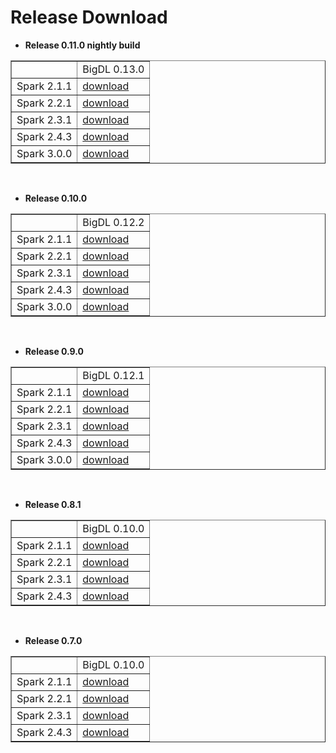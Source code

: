 # Release Download

- **Release 0.11.0 nightly build**
<table border="1"
cellpadding="10"
>
    <tr>
        <td></td>
        <td>BigDL 0.13.0</td>
    </tr>
    <tr>
        <td>Spark 2.1.1 </td>
        <td><a href="https://oss.sonatype.org/content/repositories/snapshots/com/intel/analytics/zoo/analytics-zoo-bigdl_0.13.0-spark_2.1.1/0.11.0-SNAPSHOT/">download</a></td>
    </tr>
    <tr>
       <td>Spark 2.2.1 </td>
       <td><a href="https://oss.sonatype.org/content/repositories/snapshots/com/intel/analytics/zoo/analytics-zoo-bigdl_0.13.0-spark_2.2.1/0.11.0-SNAPSHOT/">download</a></td>    
   </tr>
    <tr>
       <td>Spark 2.3.1 </td>
       <td><a href="https://oss.sonatype.org/content/repositories/snapshots/com/intel/analytics/zoo/analytics-zoo-bigdl_0.13.0-spark_2.3.1/0.11.0-SNAPSHOT/">download</a></td> 
    </tr>
    <tr>
       <td>Spark 2.4.3 </td>
       <td><a href="https://oss.sonatype.org/content/repositories/snapshots/com/intel/analytics/zoo/analytics-zoo-bigdl_0.13.0-spark_2.4.3/0.11.0-SNAPSHOT/">download</a></td> 
    </tr>
    <tr>
       <td>Spark 3.0.0 </td>
       <td><a href="https://oss.sonatype.org/content/repositories/snapshots/com/intel/analytics/zoo/analytics-zoo-bigdl_0.13.0-spark_3.0.0/0.11.0-SNAPSHOT/">download</a></td> 
    </tr>
</table>
<br>

- **Release 0.10.0**
<table border="1"
cellpadding="10"
>
    <tr>
        <td></td>
        <td>BigDL 0.12.2</td>
    </tr>
    <tr>
        <td>Spark 2.1.1 </td>
        <td><a href="https://repo1.maven.org/maven2/com/intel/analytics/zoo/analytics-zoo-bigdl_0.12.2-spark_2.1.1/0.10.0/analytics-zoo-bigdl_0.12.2-spark_2.1.1-0.10.0-dist-all.zip">download</a></td>
    </tr>
    <tr>
       <td>Spark 2.2.1 </td>
       <td><a href="https://repo1.maven.org/maven2/com/intel/analytics/zoo/analytics-zoo-bigdl_0.12.2-spark_2.2.1/0.10.0/analytics-zoo-bigdl_0.12.2-spark_2.2.1-0.10.0-dist-all.zip">download</a></td>    
   </tr>
    <tr>
       <td>Spark 2.3.1 </td>
       <td><a href="https://repo1.maven.org/maven2/com/intel/analytics/zoo/analytics-zoo-bigdl_0.12.2-spark_2.3.1/0.10.0/analytics-zoo-bigdl_0.12.2-spark_2.3.1-0.10.0-dist-all.zip">download</a></td> 
    </tr>
    <tr>
       <td>Spark 2.4.3 </td>
       <td><a href="https://repo1.maven.org/maven2/com/intel/analytics/zoo/analytics-zoo-bigdl_0.12.2-spark_2.4.3/0.10.0/analytics-zoo-bigdl_0.12.2-spark_2.4.3-0.10.0-dist-all.zip">download</a></td> 
    </tr>
    <tr>
       <td>Spark 3.0.0 </td>
       <td><a href="https://repo1.maven.org/maven2/com/intel/analytics/zoo/analytics-zoo-bigdl_0.12.2-spark_3.0.0/0.10.0/analytics-zoo-bigdl_0.12.2-spark_3.0.0-0.10.0-dist-all.zip">download</a></td> 
    </tr>
</table>
<br>

- **Release 0.9.0**
<table border="1"
cellpadding="10">
    <tr>
        <td></td>
        <td>BigDL 0.12.1</td>
    </tr>
    <tr>
        <td>Spark 2.1.1 </td>
        <td><a href="https://repo1.maven.org/maven2/com/intel/analytics/zoo/analytics-zoo-bigdl_0.12.1-spark_2.1.1/0.9.0/analytics-zoo-bigdl_0.12.1-spark_2.1.1-0.9.0-dist-all.zip">download</a></td>
    </tr>
    <tr>
       <td>Spark 2.2.1 </td>
       <td><a href="https://repo1.maven.org/maven2/com/intel/analytics/zoo/analytics-zoo-bigdl_0.12.1-spark_2.2.1/0.9.0/analytics-zoo-bigdl_0.12.1-spark_2.2.1-0.9.0-dist-all.zip">download</a></td>    
   </tr>
    <tr>
       <td>Spark 2.3.1 </td>
       <td><a href="https://repo1.maven.org/maven2/com/intel/analytics/zoo/analytics-zoo-bigdl_0.12.1-spark_2.3.1/0.9.0/analytics-zoo-bigdl_0.12.1-spark_2.3.1-0.9.0-dist-all.zip">download</a></td> 
    </tr>
    <tr>
       <td>Spark 2.4.3 </td>
       <td><a href="https://repo1.maven.org/maven2/com/intel/analytics/zoo/analytics-zoo-bigdl_0.12.1-spark_2.4.3/0.9.0/analytics-zoo-bigdl_0.12.1-spark_2.4.3-0.9.0-dist-all.zip">download</a></td> 
    </tr>
    <tr>
       <td>Spark 3.0.0 </td>
       <td><a href="https://repo1.maven.org/maven2/com/intel/analytics/zoo/analytics-zoo-bigdl_0.12.1-spark_3.0.0/0.9.0/analytics-zoo-bigdl_0.12.1-spark_3.0.0-0.9.0-dist-all.zip">download</a></td> 
    </tr>
</table>
<br>

- **Release 0.8.1**
<table border="1"
cellpadding="10">
    <tr>
        <td></td>
        <td>BigDL 0.10.0</td>
    </tr>
    <tr>
        <td>Spark 2.1.1 </td>
        <td><a href="https://repo1.maven.org/maven2/com/intel/analytics/zoo/analytics-zoo-bigdl_0.10.0-spark_2.1.1/0.8.1/analytics-zoo-bigdl_0.10.0-spark_2.1.1-0.8.1-dist-all.zip">download</a></td>
    </tr>
    <tr>
       <td>Spark 2.2.1 </td>
       <td><a href="https://repo1.maven.org/maven2/com/intel/analytics/zoo/analytics-zoo-bigdl_0.10.0-spark_2.2.1/0.8.1/analytics-zoo-bigdl_0.10.0-spark_2.2.1-0.8.1-dist-all.zip">download</a></td>    
   </tr>
    <tr>
       <td>Spark 2.3.1 </td>
       <td><a href="https://repo1.maven.org/maven2/com/intel/analytics/zoo/analytics-zoo-bigdl_0.10.0-spark_2.3.1/0.8.1/analytics-zoo-bigdl_0.10.0-spark_2.3.1-0.8.1-dist-all.zip">download</a></td> 
    </tr>
    <tr>
       <td>Spark 2.4.3 </td>
       <td><a href="https://repo1.maven.org/maven2/com/intel/analytics/zoo/analytics-zoo-bigdl_0.10.0-spark_2.4.3/0.8.1/analytics-zoo-bigdl_0.10.0-spark_2.4.3-0.8.1-dist-all.zip">download</a></td> 
    </tr>
</table>
<br>

- **Release 0.7.0** 
<table border="1"
cellpadding="10">
    <tr>
        <td></td>
        <td>BigDL 0.10.0</td>
    </tr>
    <tr>
        <td>Spark 2.1.1 </td>
        <td><a href="https://repo1.maven.org/maven2/com/intel/analytics/zoo/analytics-zoo-bigdl_0.10.0-spark_2.1.1/0.7.0/analytics-zoo-bigdl_0.10.0-spark_2.1.1-0.7.0-dist-all.zip">download</a></td>
    </tr>
    <tr>
       <td>Spark 2.2.1 </td>
       <td><a href="https://repo1.maven.org/maven2/com/intel/analytics/zoo/analytics-zoo-bigdl_0.10.0-spark_2.2.1/0.7.0/analytics-zoo-bigdl_0.10.0-spark_2.2.1-0.7.0-dist-all.zip">download</a></td>    
   </tr>
    <tr>
       <td>Spark 2.3.1 </td>
       <td><a href="https://repo1.maven.org/maven2/com/intel/analytics/zoo/analytics-zoo-bigdl_0.10.0-spark_2.3.1/0.7.0/analytics-zoo-bigdl_0.10.0-spark_2.3.1-0.7.0-dist-all.zip">download</a></td> 
    </tr>
    <tr>
       <td>Spark 2.4.3 </td>
       <td><a href="https://repo1.maven.org/maven2/com/intel/analytics/zoo/analytics-zoo-bigdl_0.10.0-spark_2.4.3/0.7.0/analytics-zoo-bigdl_0.10.0-spark_2.4.3-0.7.0-dist-all.zip">download</a></td> 
    </tr>
</table>
<br>



